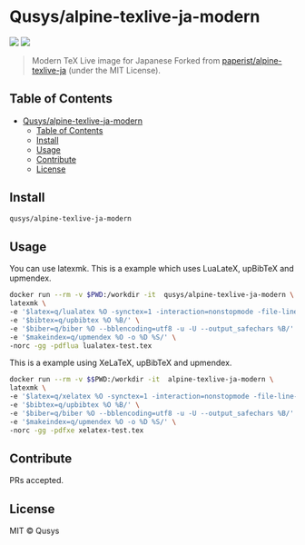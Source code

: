 # Qusys/alpine-texlive-ja-modern

[![](https://images.microbadger.com/badges/image/qusys/alpine-texlive-ja-modern.svg)](https://microbadger.com/images/qusys/alpine-texlive-ja-modern "Get your own image badge on microbadger.com")
[![](https://images.microbadger.com/badges/version/qusys/alpine-texlive-ja-modern.svg)](https://microbadger.com/images/qusys/alpine-texlive-ja-modern "Get your own version badge on microbadger.com")

> Modern TeX Live image for Japanese 
Forked from [paperist/alpine-texlive-ja](https://github.com/Paperist/docker-alpine-texlive-ja) \(under the MIT License\).


## Table of Contents

- [Qusys/alpine-texlive-ja-modern](#qusysalpine-texlive-ja-modern)
  - [Table of Contents](#table-of-contents)
  - [Install](#install)
  - [Usage](#usage)
  - [Contribute](#contribute)
  - [License](#license)

## Install

```bash
qusys/alpine-texlive-ja-modern
```

## Usage

You can use latexmk. This is a example which uses LuaLateX, upBibTeX and upmendex.
```bash
docker run --rm -v $PWD:/workdir -it  qusys/alpine-texlive-ja-modern \
latexmk \
-e '$latex=q/lualatex %O -synctex=1 -interaction=nonstopmode -file-line-error %S/' \
-e '$bibtex=q/upbibtex %O %B/' \
-e '$biber=q/biber %O --bblencoding=utf8 -u -U --output_safechars %B/' \
-e '$makeindex=q/upmendex %O -o %D %S/' \
-norc -gg -pdflua lualatex-test.tex
```

This is a example using XeLaTeX, upBibTeX and upmendex.
```bash
docker run --rm -v $$PWD:/workdir -it  alpine-texlive-ja-modern \
latexmk \
-e '$latex=q/xelatex %O -synctex=1 -interaction=nonstopmode -file-line-error %S/' \
-e '$bibtex=q/upbibtex %O %B/' \
-e '$biber=q/biber %O --bblencoding=utf8 -u -U --output_safechars %B/' \
-e '$makeindex=q/upmendex %O -o %D %S/' \
-norc -gg -pdfxe xelatex-test.tex
```
## Contribute

PRs accepted.

## License

MIT © Qusys



